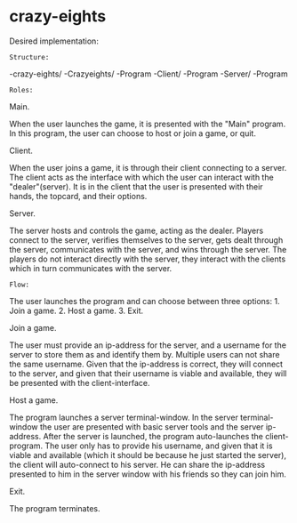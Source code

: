 # crazy-eights

Desired implementation:

	Structure:

-crazy-eights/
	-Crazyeights/
		-Program
	-Client/
		-Program
	-Server/
		-Program

	Roles:

Main.

When the user launches the game, it is presented with the "Main" program. In this program, the user can choose to
host or join a game, or quit.

Client.

When the user joins a game, it is through their client connecting to a server. The client acts as the interface with which the user can interact with the "dealer"(server).
It is in the client that the user is presented with their hands, the topcard, and their options.

Server.

The server hosts and controls the game, acting as the dealer. Players connect to the server, verifies themselves to the server, gets dealt through the server,
communicates with the server, and wins through the server. The players do not interact directly with the server, they interact with the clients which in turn
communicates with the server.

	Flow:

The user launches the program and can choose between three options:
	1. Join a game.
	2. Host a game.
	3. Exit.

Join a game.

The user must provide an ip-address for the server, and a username for the server to store them as and identify them by. Multiple users can not share the same username.
Given that the ip-address is correct, they will connect to the server, and given that their username is viable and available, they will be presented with the client-interface.

Host a game.

The program launches a server terminal-window. In the server terminal-window the user are presented with basic server tools and the server ip-address.
After the server is launched, the program auto-launches the client-program. The user only has to provide his username, 
and given that it is viable and available (which it should be because he just started the server), the client will auto-connect to his server.
He can share the ip-address presented to him in the server window with his friends so they can join him.

Exit.

The program terminates.